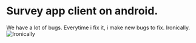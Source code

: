 # Survey app client on android.

We have a lot of bugs. Everytime i fix it, i make new bugs to fix. Ironically.
![Ironically](https://pp.userapi.com/c637526/v637526829/3bd8e/FHQYlXNFcKM.jpg "Me")
